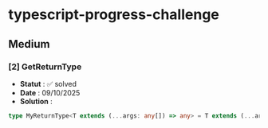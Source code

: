 # typescript-progress-challenge

## Medium

### [2] GetReturnType

- **Statut** : ✅ solved
- **Date** : 09/10/2025
- **Solution** :

```typescript
type MyReturnType<T extends (...args: any[]) => any> = T extends (...args: any[]) => infer R ? R : never
```